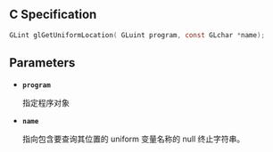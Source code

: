 ## C Specification

```c
GLint glGetUniformLocation(	GLuint program, const GLchar *name);
```

## Parameters

- **`program`**

  指定程序对象

- **`name`**

  指向包含要查询其位置的 uniform 变量名称的 null 终止字符串。

